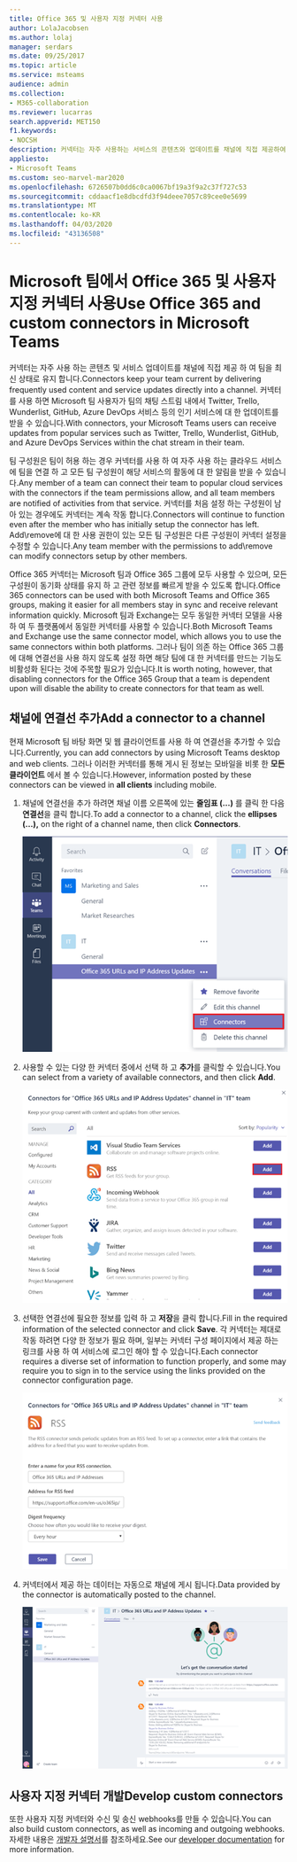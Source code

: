 ```yaml
---
title: Office 365 및 사용자 지정 커넥터 사용
author: LolaJacobsen
ms.author: lolaj
manager: serdars
ms.date: 09/25/2017
ms.topic: article
ms.service: msteams
audience: admin
ms.collection:
- M365-collaboration
ms.reviewer: lucarras
search.appverid: MET150
f1.keywords:
- NOCSH
description: 커넥터는 자주 사용하는 서비스의 콘텐츠와 업데이트를 채널에 직접 제공하여 팀을 최신 상태로 유지합니다.
appliesto:
- Microsoft Teams
ms.custom: seo-marvel-mar2020
ms.openlocfilehash: 6726507b0dd6c0ca0067bf19a3f9a2c37f727c53
ms.sourcegitcommit: cddaacf1e8dbcdfd3f94deee7057c89cee0e5699
ms.translationtype: MT
ms.contentlocale: ko-KR
ms.lasthandoff: 04/03/2020
ms.locfileid: "43136508"
---
```

<a name="use-office-365-and-custom-connectors-in-microsoft-teams"></a><span data-ttu-id="f662b-103">Microsoft 팀에서 Office 365 및 사용자 지정 커넥터 사용</span><span class="sxs-lookup"><span data-stu-id="f662b-103">Use Office 365 and custom connectors in Microsoft Teams</span></span>
=======================================================

<span data-ttu-id="f662b-104">커넥터는 자주 사용 하는 콘텐츠 및 서비스 업데이트를 채널에 직접 제공 하 여 팀을 최신 상태로 유지 합니다.</span><span class="sxs-lookup"><span data-stu-id="f662b-104">Connectors keep your team current by delivering frequently used content and service updates directly into a channel.</span></span> <span data-ttu-id="f662b-105">커넥터를 사용 하면 Microsoft 팀 사용자가 팀의 채팅 스트림 내에서 Twitter, Trello, Wunderlist, GitHub, Azure DevOps 서비스 등의 인기 서비스에 대 한 업데이트를 받을 수 있습니다.</span><span class="sxs-lookup"><span data-stu-id="f662b-105">With connectors, your Microsoft Teams users can receive updates from popular services such as Twitter, Trello, Wunderlist, GitHub, and Azure DevOps Services within the chat stream in their team.</span></span>

<span data-ttu-id="f662b-106">팀 구성원은 팀이 허용 하는 경우 커넥터를 사용 하 여 자주 사용 하는 클라우드 서비스에 팀을 연결 하 고 모든 팀 구성원이 해당 서비스의 활동에 대 한 알림을 받을 수 있습니다.</span><span class="sxs-lookup"><span data-stu-id="f662b-106">Any member of a team can connect their team to popular cloud services with the connectors if the team permissions allow, and all team members are notified of activities from that service.</span></span> <span data-ttu-id="f662b-107">커넥터를 처음 설정 하는 구성원이 남아 있는 경우에도 커넥터는 계속 작동 합니다.</span><span class="sxs-lookup"><span data-stu-id="f662b-107">Connectors will continue to function even after the member who has initially setup the connector has left.</span></span> <span data-ttu-id="f662b-108">Add\remove에 대 한 사용 권한이 있는 모든 팀 구성원은 다른 구성원이 커넥터 설정을 수정할 수 있습니다.</span><span class="sxs-lookup"><span data-stu-id="f662b-108">Any team member with the permissions to add\remove can modify connectors setup by other members.</span></span>

<span data-ttu-id="f662b-109">Office 365 커넥터는 Microsoft 팀과 Office 365 그룹에 모두 사용할 수 있으며, 모든 구성원이 동기화 상태를 유지 하 고 관련 정보를 빠르게 받을 수 있도록 합니다.</span><span class="sxs-lookup"><span data-stu-id="f662b-109">Office 365 connectors can be used with both Microsoft Teams and Office 365 groups, making it easier for all members stay in sync and receive relevant information quickly.</span></span> <span data-ttu-id="f662b-110">Microsoft 팀과 Exchange는 모두 동일한 커넥터 모델을 사용 하 여 두 플랫폼에서 동일한 커넥터를 사용할 수 있습니다.</span><span class="sxs-lookup"><span data-stu-id="f662b-110">Both Microsoft Teams and Exchange use the same connector model, which allows you to use the same connectors within both platforms.</span></span> <span data-ttu-id="f662b-111">그러나 팀이 의존 하는 Office 365 그룹에 대해 연결선을 사용 하지 않도록 설정 하면 해당 팀에 대 한 커넥터를 만드는 기능도 비활성화 된다는 것에 주목할 필요가 있습니다.</span><span class="sxs-lookup"><span data-stu-id="f662b-111">It is worth noting, however, that disabling connectors for the Office 365 Group that a team is dependent upon will disable the ability to create connectors for that team as well.</span></span>

<a name="add-a-connector-to-a-channel"></a><span data-ttu-id="f662b-112">채널에 연결선 추가</span><span class="sxs-lookup"><span data-stu-id="f662b-112">Add a connector to a channel</span></span>
----------------------------

<span data-ttu-id="f662b-113">현재 Microsoft 팀 바탕 화면 및 웹 클라이언트를 사용 하 여 연결선을 추가할 수 있습니다.</span><span class="sxs-lookup"><span data-stu-id="f662b-113">Currently, you can add connectors by using Microsoft Teams desktop and web clients.</span></span> <span data-ttu-id="f662b-114">그러나 이러한 커넥터를 통해 게시 된 정보는 모바일을 비롯 한 **모든 클라이언트** 에서 볼 수 있습니다.</span><span class="sxs-lookup"><span data-stu-id="f662b-114">However, information posted by these connectors can be viewed in **all clients** including mobile.</span></span>

1. <span data-ttu-id="f662b-115">채널에 연결선을 추가 하려면 채널 이름 오른쪽에 있는 **줄임표 (...)** 를 클릭 한 다음 **연결선**을 클릭 합니다.</span><span class="sxs-lookup"><span data-stu-id="f662b-115">To add a connector to a channel, click the **ellipses (…),** on the right of a channel name, then click **Connectors**.</span></span>

    ![커넥터 옵션이 선택 된 팀 인터페이스 스크린샷](media/Use_Office_365_and_custom_connectors_in_Microsoft_Teams_image1.png)

2. <span data-ttu-id="f662b-117">사용할 수 있는 다양 한 커넥터 중에서 선택 하 고 **추가**를 클릭할 수 있습니다.</span><span class="sxs-lookup"><span data-stu-id="f662b-117">You can select from a variety of available connectors, and then click **Add**.</span></span>

    ![커넥터를 사용할 수 있음을 보여주는 커넥터 대화 상자 스크린샷.](media/Use_Office_365_and_custom_connectors_in_Microsoft_Teams_image2.png)

3. <span data-ttu-id="f662b-119">선택한 연결선에 필요한 정보를 입력 하 고 **저장**을 클릭 합니다.</span><span class="sxs-lookup"><span data-stu-id="f662b-119">Fill in the required information of the selected connector and click **Save**.</span></span> <span data-ttu-id="f662b-120">각 커넥터는 제대로 작동 하려면 다양 한 정보가 필요 하며, 일부는 커넥터 구성 페이지에서 제공 하는 링크를 사용 하 여 서비스에 로그인 해야 할 수 있습니다.</span><span class="sxs-lookup"><span data-stu-id="f662b-120">Each connector requires a diverse set of information to function properly, and some may require you to sign in to the service using the links provided on the connector configuration page.</span></span>

    ![RSS 커넥터에 대 한 구성 페이지 스크린샷.](media/Use_Office_365_and_custom_connectors_in_Microsoft_Teams_image3.png)

4. <span data-ttu-id="f662b-122">커넥터에서 제공 하는 데이터는 자동으로 채널에 게시 됩니다.</span><span class="sxs-lookup"><span data-stu-id="f662b-122">Data provided by the connector is automatically posted to the channel.</span></span>

    ![채널의 대화를 보여 주는 팀 인터페이스 스크린샷](media/Use_Office_365_and_custom_connectors_in_Microsoft_Teams_image4.png)

<a name="develop-custom-connectors"></a><span data-ttu-id="f662b-124">사용자 지정 커넥터 개발</span><span class="sxs-lookup"><span data-stu-id="f662b-124">Develop custom connectors</span></span>
----------------------------

<span data-ttu-id="f662b-125">또한 사용자 지정 커넥터와 수신 및 송신 webhooks를 만들 수 있습니다.</span><span class="sxs-lookup"><span data-stu-id="f662b-125">You can also build custom connectors, as well as incoming and outgoing webhooks.</span></span> <span data-ttu-id="f662b-126">자세한 내용은 [개발자 설명서](/microsoftteams/platform/webhooks-and-connectors/what-are-webhooks-and-connectors)를 참조하세요.</span><span class="sxs-lookup"><span data-stu-id="f662b-126">See our [developer documentation](/microsoftteams/platform/webhooks-and-connectors/what-are-webhooks-and-connectors) for more information.</span></span>
